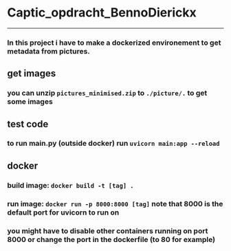 # Captic_opdracht_BennoDierickx
---
### In this project i have to make a dockerized environement to get metadata from pictures.

## get images
### you can unzip ``` pictures_minimised.zip ``` to ```./picture/.``` to get some images 

## test code
### to run main.py (outside docker) run ```uvicorn main:app --reload```

## docker
### build image: ```docker build -t [tag] .```
### run image: ```docker run -p 8000:8000 [tag]``` note that 8000 is the default port for uvicorn to run on
### you might have to disable other containers running on port 8000 or change the port in the dockerfile (to 80 for example)